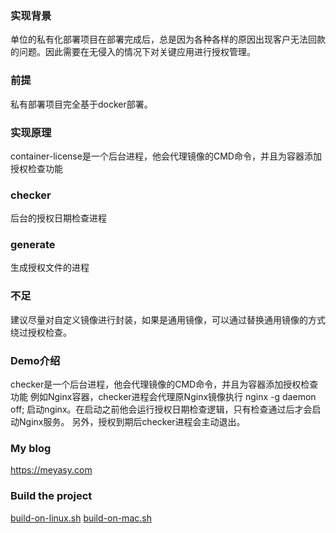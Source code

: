 ### 实现背景
  单位的私有化部署项目在部署完成后，总是因为各种各样的原因出现客户无法回款的问题。因此需要在无侵入的情况下对关键应用进行授权管理。
### 前提
  私有部署项目完全基于docker部署。
### 实现原理
  container-license是一个后台进程，他会代理镜像的CMD命令，并且为容器添加授权检查功能
### checker
  后台的授权日期检查进程
### generate
  生成授权文件的进程
### 不足
  建议尽量对自定义镜像进行封装，如果是通用镜像，可以通过替换通用镜像的方式绕过授权检查。
### Demo介绍
checker是一个后台进程，他会代理镜像的CMD命令，并且为容器添加授权检查功能 例如Nginx容器，checker进程会代理原Nginx镜像执行 nginx -g daemon off; 启动nginx。在启动之前他会运行授权日期检查逻辑，只有检查通过后才会启动Nginx服务。 另外，授权到期后checker进程会主动退出。
### My blog
  https://meyasy.com 
### Build the project
[build-on-linux.sh](build-on-linux.sh) 
[build-on-mac.sh](build-on-mac.sh)
